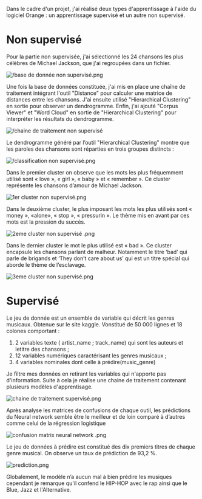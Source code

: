 Dans le cadre d'un projet, j'ai réalisé deux types d'apprentissage à l'aide du logiciel Orange : un apprentissage supervisé et un autre non supervisé.

# Non supervisé 

Pour la partie non supervisée, j'ai sélectionné les 24 chansons les plus célèbres de Michael Jackson, que j'ai regroupées dans un fichier.
  
![/base de donnée non supervisé.png](https://github.com/Sham-my/bookish-octo-giggle/blob/main/base%20de%20donn%C3%A9e%20non%20supervis%C3%A9.png)

  Une fois la base de données constituée, j'ai mis en place une chaîne de traitement intégrant l'outil "Distance" pour calculer une matrice de distances entre les chansons. J'ai ensuite utilisé "Hierarchical Clustering" en sortie pour observer un dendrogramme. Enfin, j'ai ajouté "Corpus Viewer" et "Word Cloud" en sortie de "Hierarchical Clustering" pour interpréter les résultats du dendrogramme.
  
![/chaine de traitement non supervisé](https://github.com/Sham-my/bookish-octo-giggle/blob/main/chaine%20de%20traitement%20non%20supervis%C3%A9%20.png)

Le dendrogramme généré par l’outil "Hierarchical Clustering" montre que les paroles des chansons sont réparties en trois groupes distincts :

![/classification non supervisé.png](https://github.com/Sham-my/bookish-octo-giggle/blob/main/classification%20non%20supervis%C3%A9.png)

Dans le premier cluster on observe que les mots les plus fréquemment utilisé sont « love », « girl », « baby » et « remember ». Ce cluster représente les chansons d’amour de Michael Jackson.

![1er cluster non supervisé.png](https://github.com/Sham-my/bookish-octo-giggle/blob/main/1er%20cluster%20non%20supervis%C3%A9.png)

Dans le deuxième cluster, le plus imposant les mots les plus utilisés sont « money », «alone», « stop », « pressurin ». Le thème mis en avant par ces mots est la pression du succès. 

![2eme cluster non supervisé .png](https://github.com/Sham-my/bookish-octo-giggle/blob/main/2eme%20cluster%20non%20supervis%C3%A9%20.png)

Dans le dernier cluster le mot le plus utilisé est « bad ». Ce cluster encapsule les chansons parlant de malheur. Notamment le titre ‘bad’ qui parle de brigands et ‘They don’t care about us’ qui est un titre spécial qui aborde le thème de l’esclavage. 

![3eme cluster non supervisé.png](https://github.com/Sham-my/bookish-octo-giggle/blob/main/3eme%20cluster%20non%20supervis%C3%A9.png)

# Supervisé 

Le jeu de donnée est un ensemble de variable qui décrit les genres musicaux. Obtenue sur le site kaggle. Vonstitué de 50 000 lignes et 18 colones comportant :

  1. 2 variables texte ( artist_name ; track_name) qui sont les auteurs et letitre des chansons ;
  2. 12 variables numériques caractérisant les genres musicaux ;
  3. 4 variables nominales dont celle à prédire(music_genre)

Je filtre mes données en retirant les variables qui n'apporte pas d'information. Suite à cela je réalise une chaine de traitement contenant plusieurs modèles d'apprentisage.

![chaine de traitement supervisé.png](https://github.com/Sham-my/bookish-octo-giggle/blob/main/chaine%20de%20traitement%20supervis%C3%A9.png)

Après analyse les matrices de confusions de chaque outil, les prédictions du Neural network semble être le meilleur et de loin comparé à d’autres comme celui de la régression logistique 

![confusion matrix neural network .png](https://github.com/Sham-my/bookish-octo-giggle/blob/main/confusion%20matrix%20neural%20network%20.png)

Le jeu de données à prédire est constitué des dix premiers titres de chaque genre musical. On observe un taux de prédiction de 93,2 %.

 ![prediction.png](https://github.com/Sham-my/bookish-octo-giggle/blob/main/prediction.png)

Globalement, le modèle n’a aucun mal à bien prédire les musiques cependant je remarque qu'il confend le HIP-HOP avec le rap  ainsi que le Blue, Jazz et l'Alternative.
